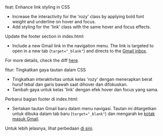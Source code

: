 feat: Enhance link styling in CSS

- Increase the interactivity for the 'rozy' class by applying bold font weight and underline on hover and focus.
- Add styling for the 'link' class with the same hover and focus effects.

Update the footer section in index.html:
- Include a new Gmail link in the navigation menu. The link is targeted to open in a new tab (`target="_blank"`) and directs to the [Gmail inbox](https://mail.google.com/mail/u/0/#inbox).

For more details, check the diff [here](https://github.com/LitFill/startpage/compare/3750bf4..1b0f19b).

fitur: Tingkatkan gaya tautan dalam CSS

- Tingkatkan interaktivitas untuk kelas 'rozy' dengan menerapkan berat huruf tebal dan garis bawah saat dihover dan difokuskan.
- Tambah gaya untuk kelas 'link' dengan efek hover dan focus yang sama.

Perbarui bagian footer di index.html:
- Sertakan tautan Gmail baru dalam menu navigasi. Tautan ini ditargetkan untuk dibuka dalam tab baru (`target="_blank"`) dan mengarah ke [kotak masuk Gmail](https://mail.google.com/mail/u/0/#inbox).

Untuk lebih jelasnya, lihat perbedaan [di sini](https://github.com/LitFill/startpage/compare/3750bf4..1b0f19b).

